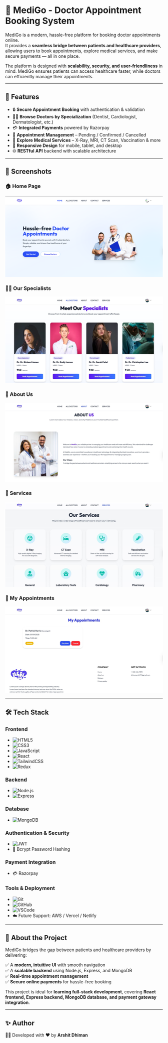 # 🏥 MediGo - Doctor Appointment Booking System

MediGo is a modern, hassle-free platform for booking doctor appointments online.  
It provides a **seamless bridge between patients and healthcare providers**, allowing users to book appointments, explore medical services, and make secure payments — all in one place.  

The platform is designed with **scalability, security, and user-friendliness** in mind. MediGo ensures patients can access healthcare faster, while doctors can efficiently manage their appointments.

---

## 🚀 Features

- 🔒 **Secure Appointment Booking** with authentication & validation  
- 👨‍⚕️ **Browse Doctors by Specialization** (Dentist, Cardiologist, Dermatologist, etc.)  
- 💳 **Integrated Payments** powered by Razorpay  
- 📅 **Appointment Management** – Pending / Confirmed / Cancelled  
- 🏥 **Explore Medical Services** – X-Ray, MRI, CT Scan, Vaccination & more  
- 📱 **Responsive Design** for mobile, tablet, and desktop  
- 🌐 **RESTful API** backend with scalable architecture  

---

## 📸 Screenshots

### 🏠 Home Page  
![Home Page](/frontend/public/medigo.png)

### 👩‍⚕️ Our Specialists  
![Doctors](/frontend/public/doctors.png)

### 📖 About Us  
![About](/frontend/public/About.png)

### 🏥 Services  
![Services](/frontend/public/Services.png)

### 📅 My Appointments  
![Appointments](/frontend/public/Payment.png)

---

## 🛠️ Tech Stack

### Frontend
- ![HTML5](https://img.shields.io/badge/HTML5-E34F26?style=for-the-badge&logo=html5&logoColor=white)
- ![CSS3](https://img.shields.io/badge/CSS3-1572B6?style=for-the-badge&logo=css3&logoColor=white)
- ![JavaScript](https://img.shields.io/badge/JavaScript-F7DF1E?style=for-the-badge&logo=javascript&logoColor=black)
- ![React](https://img.shields.io/badge/React-20232A?style=for-the-badge&logo=react&logoColor=61DAFB)
- ![TailwindCSS](https://img.shields.io/badge/TailwindCSS-38B2AC?style=for-the-badge&logo=tailwind-css&logoColor=white)
- ![Redux](https://img.shields.io/badge/Redux-764ABC?style=for-the-badge&logo=redux&logoColor=white)

### Backend
- ![Node.js](https://img.shields.io/badge/Node.js-43853D?style=for-the-badge&logo=node.js&logoColor=white)
- ![Express](https://img.shields.io/badge/Express.js-404D59?style=for-the-badge)

### Database
- ![MongoDB](https://img.shields.io/badge/MongoDB-4EA94B?style=for-the-badge&logo=mongodb&logoColor=white)

### Authentication & Security
- ![JWT](https://img.shields.io/badge/JWT-black?style=for-the-badge&logo=JSON%20web%20tokens)
- 🔑 Bcrypt Password Hashing

### Payment Integration
- 💳 Razorpay

### Tools & Deployment
- ![Git](https://img.shields.io/badge/Git-F05032?style=for-the-badge&logo=git&logoColor=white)
- ![GitHub](https://img.shields.io/badge/GitHub-181717?style=for-the-badge&logo=github&logoColor=white)
- ![VSCode](https://img.shields.io/badge/VSCode-007ACC?style=for-the-badge&logo=visual-studio-code&logoColor=white)
- ☁️ Future Support: AWS / Vercel / Netlify  

---

## 📌 About the Project

MediGo bridges the gap between patients and healthcare providers by delivering:  

✅ A **modern, intuitive UI** with smooth navigation  
✅ A **scalable backend** using Node.js, Express, and MongoDB  
✅ **Real-time appointment management**  
✅ **Secure online payments** for hassle-free booking  

This project is ideal for **learning full-stack development**, covering **React frontend, Express backend, MongoDB database, and payment gateway integration**.  

---

## ✨ Author

👨‍💻 Developed with ❤️ by **Arshit Dhiman**  
